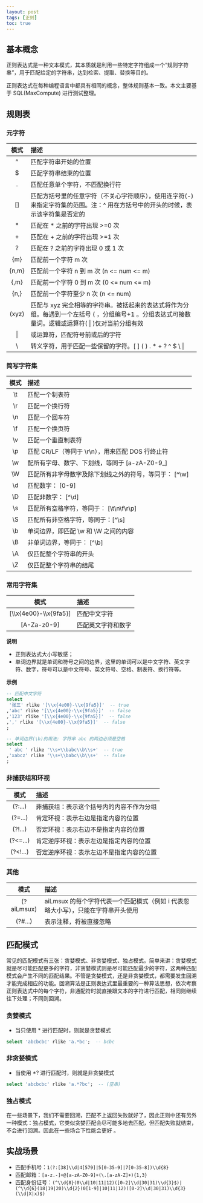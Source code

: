 ```yaml
---
layout: post
tags: [正则]
toc: true
---
```


## 基本概念
正则表达式是一种文本模式，其本质就是利用一些特定字符组成一个“规则字符串”，用于匹配给定的字符串，达到检索、提取、替换等目的。

正则表达式在每种编程语言中都具有相同的概念，整体规则基本一致。本文主要基于 SQL(MaxCompute) 进行测试整理。

## 规则表

### 元字符
| 模式 | 描述 |
| :--: | :-- |
| ^ | 匹配字符串开始的位置 |
| \$ | 匹配字符串结束的位置 |
| . | 匹配任意单个字符，不匹配换行符 |
| [] | 匹配方括号里的任意字符（不关心字符顺序），使用连字符(-)来指定字符集的范围。注：^ 用在方括号中的开头的时候，表示该字符集是否定的 |
| * | 匹配在 * 之前的字符出现 >=0 次 |
| + | 匹配在 + 之前的字符出现 >=1 次 |
| ? | 匹配在 ? 之前的字符出现 0 或 1 次 |
| {m} | 匹配前一个字符 m 次 |
| {n,m} | 匹配前一个字符 n 到 m 次 (n <= num <= m) |
| {,m} | 匹配前一个字符 0 到 m 次 (0 <= num <= m) |
| {n,} | 匹配前一个字符至少 n 次 (n <= num) |
| (xyz) | 匹配与 xyz 完全相等的字符串。被括起来的表达式将作为分组。每遇到一个左括号 ( ，分组编号+1 。分组表达式可接数量词。逻辑或运算符( \| )仅对当前分组有效 |
| \| | 或运算符，匹配符号前或后的字符 |
| \ | 转义字符，用于匹配一些保留的字符。\[ ] ( ) . * + ? ^ $ \ \|

### 简写字符集
| 模式 | 描述 |
| :--: | :-- |
| \t | 匹配一个制表符 |
| \r | 匹配一个换行符 |
| \n | 匹配一个回车符 |
| \f | 匹配一个换页符 |
| \v | 匹配一个垂直制表符 |
| \p | 匹配 CR/LF（等同于 \r\n），用来匹配 DOS 行终止符 |
| \w | 配所有字母、数字、下划线，等同于 [a-zA-Z0-9_] |
| \W | 匹配所有非字母数字及除下划线之外的符号，等同于： [^\w] |
| \d | 匹配数字： [0-9] |
| \D | 匹配非数字： [^\d] |
| \s | 匹配所有空格字符，等同于： [\t\n\f\r\p] |
| \S | 匹配所有非空格字符，等同于：[^\s] |
| \b | 单词边界，即匹配 \w 和 \W 之间的内容 |
| \B | 非单词边界，等同于： [^\b] |
| \A | 仅匹配整个字符串的开头 |
| \Z | 仅匹配整个字符串的结尾 |

### 常用字符集
| 模式 | 描述 |
| :--: | :-- |
| [\\\x{4e00}-\\\x{9fa5}] | 匹配中文字符 |
| [A-Za-z0-9] | 匹配英文字符和数字 |

**说明**

* 正则表达式大小写敏感；
* 单词边界就是单词和符号之间的边界，这里的单词可以是中文字符、英文字符、数字，符号可以是中文符号、英文符号、空格、制表符、换行符等。

**示例**

```sql
-- 匹配中文字符
select
 '张三' rlike '[\\x{4e00}-\\x{9fa5}]'  -- true
,'abc' rlike '[\\x{4e00}-\\x{9fa5}]'  -- false
,'123' rlike '[\\x{4e00}-\\x{9fa5}]'  -- false
,',' rlike '[\\x{4e00}-\\x{9fa5}]'  -- false
;

-- 单词边界(\b)的用法: 字符串 abc 的两边必须是空格
select
 ' abc ' rlike '\\s+\\babc\\b\\s+'  -- true
,'xabcz' rlike '\\s+\\babc\\b\\s+'  -- false
;
```

### 非捕获组和环视
| 模式 | 描述 |
| :--: | :-- |
| (?:...) | 非捕获组：表示这个括号内的内容不作为分组 |
| (?=...) | 肯定环视：表示右边是指定内容的位置 |
| (?!...) | 否定环视：表示右边不是指定内容的位置 |
| (?<=...) | 肯定逆序环视：表示左边是指定内容的位置 |
| (?<!...) | 否定逆序环视：表示左边不是指定内容的位置 |

### 其他
| 模式 | 描述 |
| :--: | :-- |
| (?aiLmsux) | aiLmsux 的每个字符代表一个匹配模式（例如 i 代表忽略大小写），只能在字符串开头使用 |
| (?#...) | 表示注释，将被直接忽略 |

## 匹配模式
常见的匹配模式有三张：贪婪模式、非贪婪模式、独占模式。简单来讲：贪婪模式就是尽可能匹配更多的字符，非贪婪模式则是尽可能匹配最少的字符，这两种匹配模式会产生不同的匹配结果。不管是贪婪模式，还是非贪婪模式，都需要发生回溯才能完成相应的功能。回溯算法是正则表达式里最重要的一种算法思想，依次考察正则表达式中的每个字符，非通配符时就直接跟文本的字符进行匹配，相同则继续往下处理；不同则回溯。
### 贪婪模式
* 当只使用 * 进行匹配时，则就是贪婪模式

```sql
select 'abcbcbc' rlike 'a.*bc';  -- bcbc
```

### 非贪婪模式
* 当使用 *? 进行匹配时，则就是非贪婪模式

```sql
select 'abcbcbc' rlike 'a.*?bc';  -- (空串)
```

### 独占模式
在一些场景下，我们不需要回溯，匹配不上返回失败就好了，因此正则中还有另外一种模式：独占模式，它类似贪婪匹配会尽可能多地去匹配，但匹配失败就结束，不会进行回溯。因此在一些场合下性能会更好 。

## 实战场景
* 匹配手机号：`1(?:[38]\\d|4[579]|5[0-35-9]|7[0-35-8])\\d{8}`
* 匹配邮箱：`[a-z.-]+@[a-zA-Z0-9]+(\.[a-zA-Z]+){1,3}`
* 匹配身份证号：`(^\\d{8}(0\\d|10|11|12)([0-2]\\d|30|31)\\d{3}$)|(^\\d{6}(18|19|20)\\d{2}(0[1-9]|10|11|12)([0-2]\\d|30|31)\\d{3}(\\d|X|x)$)`
